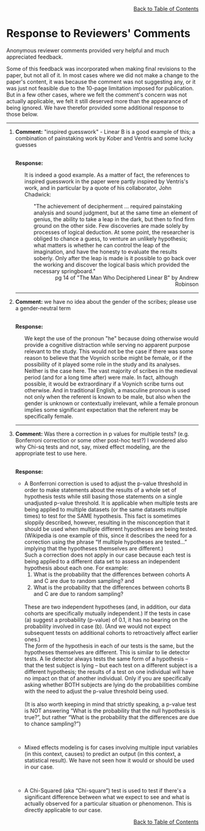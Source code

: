 
<div align="right">

[Back to Table of Contents](README.md#Table-of-Contents)

</div>

# Response to Reviewers' Comments

Anonymous reviewer comments provided very helpful 
and much appreciated feedback.

Some of this feedback was incorporated when making  final 
revisions to the 
paper, but not all of it. In most cases where we did not make 
a change to the paper's
content, it was because the comment was not suggesting any, or 
it was just not feasible due to the 10-page limitation imposed 
for publication. 
But in a few other cases, where we felt the comment's concern 
was not actually applicable, we felt it still deserved more than 
the appearance of 
being ignored. We have therefor provided some additional response to those below.

------

<ol>
<li><b>Comment:</b> "inspired guesswork" - Linear B is a good example of this;
a combination of painstaking work by Kober and Ventris and some lucky guesses<br>
<br>
<p>
<b>Response:</b> 
<br>
<ul>
It is indeed a good example. As a matter of fact, 
the references to inspired guesswork in the paper 
were partly inspired by Ventris's work, and in particular by
a quote of his collaborator, John Chadwick:
<ul>"The achievement of decipherment … required 
painstaking analysis and sound judgment, but at the same 
time an element of genius, the ability to take a leap in the 
dark, but then to find firm ground on the other side. Few 
discoveries are made solely by processes of logical deduction. 
At some point, the researcher is obliged to chance a guess, 
to venture an unlikely hypothesis; what matters is whether he 
can control the leap of the imagination, and have the honesty 
to evaluate the results soberly. Only after the leap is made 
is it possible to go back over the working and discover the 
logical basis which provided the necessary springboard."<br>
 <div align="right">pg 14 of "The Man Who Deciphered Linear B" by Andrew Robinson</div>
</ul>
</ul>

------

<li><b>Comment:</b> we have no idea about the gender of the scribes; 
please use a gender-neutral term
<p>
<br>
<b>Response:</b> 
<br>
<ul>
We kept the use of the pronoun "he" because doing otherwise would provide a cognitive distraction while 
serving no apparent purpose relevant to the study. 
This would not be the case if there was some reason to believe that the Voynich scribe might be female, or if 
the possibility of it played
some role in the study and its analyses.  Neither is the case here.
The vast majority of scribes in the medieval period  (and for a long time after) 
were male. In fact, although possible, it would be extraordinary if a Voynich scribe turns out otherwise. 
And in traditional English, a masculine pronoun is used not only
when the referent is known to be male, but also when the gender is unknown or 
contextually irrelevant, while a female pronoun implies some significant expectation that the 
referent may be specifically female.
</ul>

------

<li><b>Comment:</b> Was there a correction in p values for multiple tests? 
(e.g. Bonferroni correction or some other post-hoc test?) I wondered 
also why Chi-sq tests and not, say, mixed effect modeling, are the 
appropriate test to use here.
<p>
<br>
<b>Response:</b> 
<p>
<ul><li>A Bonferroni correction is used to adjust the p-value threshold in order 
to make statements about the results of a whole set of hypothesis 
tests while still basing those statements on a single unadjusted 
p-value threshold. It is applicable when multiple tests are being 
applied to multiple datasets (or the same datasets multiple times) 
to test for  the SAME hypothesis. This fact is sometimes sloppily 
described, however, resulting in the misconception that it should be 
used when multiple different hypotheses are being tested. 
(Wikipedia is one example of this, since it describes the need 
for a correction using the 
phrase “If multiple hypotheses are tested…” implying that the hypotheses 
themselves are different.) 
<br>
Such a correction does not apply in our case because each test is 
being applied to a different data set to assess an independent 
hypothesis about each one. For example:
<ol>
<li>What is the probability that the differences between cohorts A and C are due to random sampling?  
and 
<li>What is the probability that the differences between cohorts B and C are due to random sampling?
</ol><br>
These are two independent hypotheses (and, in addition, our 
data cohorts are specifically mutually 
independent.) If the tests in case (a) suggest a 
probability (p-value) of 0.1, 
it has no bearing 
on the probability involved in case (b). 
(And we would not expect subsequent tessts on additional cohorts
to retroactively affect earlier ones.)
<br>
The <em>form</em> of the hypothesis in each of our tests is the same, but 
the hypotheses themselves are different. This is similar to lie detector
tests.
A lie detector always tests the same 
form of a hypothesis – that the test subject is lying – 
but each test on a different subject
is a different hypothesis; the results of a 
test on one individual will have no impact on that of another individual.  
Only if you are specifically asking whether BOTH subjects are lying do the 
probabilities combine with the need to adjust the p-value threshold being used.
<br><br>
(It is also worth keeping in mind that strictly speaking, 
a p-value test is NOT answering “What is the probability that 
the null hypothesis is true?”, but rather “What is the probability 
that the differences are due to chance sampling?”)
<p>

<br>
<li>Mixed effects modeling is for cases involving 
multiple  input variables (in this context, causes) to predict an 
output (in this context, a statistical result). We have not seen how it 
would or should be used in our case.
<p>
<br>
<li>A Chi-Squared (aka “Chi-square”) test is used to test if there's a 
significant difference between what we expect to see and what is actually observed for a particular situation or phenomenon. This is directly applicable to our case.





<div align="right">

[Back to Table of Contents](README.md#Table-of-Contents)

</div>